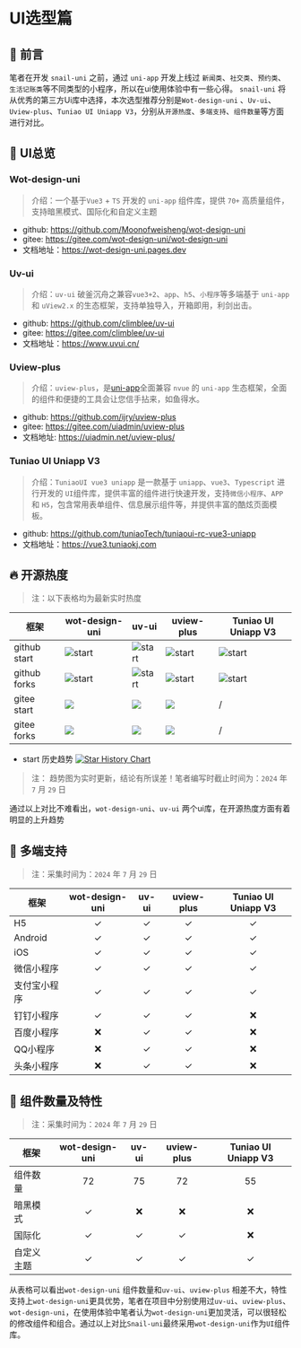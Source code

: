 # UI选型篇

## 🌱 前言
笔者在开发 `snail-uni` 之前，通过 `uni-app` 开发上线过 `新闻类`、`社交类`、`预约类`、`生活记账类`等不同类型的小程序，所以在ui使用体验中有一些心得。 `snail-uni` 将从优秀的第三方Ui库中选择，本次选型推荐分别是`Wot-design-uni` 、`Uv-ui`、`Uview-plus`、`Tuniao UI Uniapp V3`，分别从`开源热度`、`多端支持`、`组件数量`等方面进行对比。

## 🌾 UI总览
### Wot-design-uni
> 介绍：一个基于`Vue3` + `TS` 开发的 `uni-app` 组件库，提供 `70+` 高质量组件，支持暗黑模式、国际化和自定义主题

  - github: https://github.com/Moonofweisheng/wot-design-uni
  - gitee: https://gitee.com/wot-design-uni/wot-design-uni
  - 文档地址：https://wot-design-uni.pages.dev

### Uv-ui
> 介绍：`uv-ui` 破釜沉舟之兼容`vue3+2`、`app`、`h5`、`小程序`等多端基于 `uni-app` 和 `uView2.x` 的生态框架，支持单独导入，开箱即用，利剑出击。

  - github: https://github.com/climblee/uv-ui
  - gitee: https://gitee.com/climblee/uv-ui
  - 文档地址：https://www.uvui.cn/
  
### Uview-plus
> 介绍：`uview-plus`，是[uni-app](https://uniapp.dcloud.io/)全面兼容 `nvue` 的 `uni-app` 生态框架，全面的组件和便捷的工具会让您信手拈来，如鱼得水。
  - github: https://github.com/ijry/uview-plus
  - gitee: https://gitee.com/uiadmin/uview-plus
  - 文档地址: https://uiadmin.net/uview-plus/
  
### Tuniao UI Uniapp V3
> 介绍：`TuniaoUI vue3 uniapp` 是一款基于 `uniapp`、`vue3`、`Typescript` 进行开发的 `UI`组件库，提供丰富的组件进行快速开发，支持`微信小程序`、`APP` 和 `H5`，包含常用表单组件、信息展示组件等，并提供丰富的酷炫页面模板。
>
> 
  - github: https://github.com/tuniaoTech/tuniaoui-rc-vue3-uniapp
  - 文档地址：https://vue3.tuniaokj.com
## 🔥 开源热度
> 注：以下表格均为最新实时热度
  
|  框架   | wot-design-uni  | uv-ui | uview-plus | Tuniao UI Uniapp V3 |
|  ----  | ---- |  ---- | ----  |  ---- |
| github start  |  ![start](https://img.shields.io/github/stars/Moonofweisheng/wot-design-uni?style=social) | ![start](https://img.shields.io/github/stars/climblee/uv-ui?style=social) | ![start](https://img.shields.io/github/stars/ijry/uview-plus?style=social) | ![start](https://img.shields.io/github/stars/tuniaoTech/tuniaoui-rc-vue3-uniapp?style=social) |
| github forks  |  ![start](https://img.shields.io/github/forks/Moonofweisheng/wot-design-uni?style=social) | ![start](https://img.shields.io/github/forks/climblee/uv-ui?style=social) | ![start](https://img.shields.io/github/forks/ijry/uview-plus?style=social) | ![start](https://img.shields.io/github/forks/tuniaoTech/tuniaoui-rc-vue3-uniapp?style=social) |
| gitee start | <img src="https://gitee.com/wot-design-uni/wot-design-uni/badge/star.svg?theme=gray" />|  <img src="https://gitee.com/climblee/uv-ui/badge/star.svg?theme=gray" /> | <img src="https://gitee.com/uiadmin/uview-plus/badge/star.svg?theme=gray" /> | / |
| gitee forks | <img src="https://gitee.com/wot-design-uni/wot-design-uni/badge/fork.svg?theme=gray" />|  <img src="https://gitee.com/climblee/uv-ui/badge/fork.svg?theme=gray" /> |  <img src="https://gitee.com/uiadmin/uview-plus/badge/fork.svg?theme=gray" /> | / |

- start 历史趋势
<a href="https://star-history.com/#Moonofweisheng/wot-design-uni&amp;climblee/uv-ui&amp;ijry/uview-plus&amp;tuniaoTech/tuniaoui-rc-vue3-uniapp&amp;Date" target="_blank" rel="noreferrer"><img src="https://api.star-history.com/svg?repos=Moonofweisheng/wot-design-uni,climblee/uv-ui,ijry/uview-plus,tuniaoTech/tuniaoui-rc-vue3-uniapp&amp;type=Date" alt="Star History Chart"></a>

> 注： 趋势图为实时更新，结论有所误差！笔者编写时截止时间为：`2024` 年 `7` 月 `29` 日

通过以上对比不难看出，`wot-design-uni`、`uv-ui` 两个ui库，在开源热度方面有着明显的上升趋势
  
## 🍃 多端支持
> 注：采集时间为：`2024` 年 `7` 月 `29` 日

|  框架   | wot-design-uni  | uv-ui | uview-plus | Tuniao UI Uniapp V3 |
|  ----  | :----: |  :----: | :----:  |  :----: |
| H5 | ✓ | ✓ | ✓ | ✓ |
| Android | ✓ | ✓ | ✓ | ✓ |
| iOS | ✓ | ✓ | ✓ | ✓ |
| 微信小程序 | ✓ | ✓ | ✓ | ✓ |
| 支付宝小程序 | ✓ | ✓ | ✓ | ✓ |
| 钉钉小程序 | ✓ | ✓ | ✓ | ❌ |
| 百度小程序 | ❌ | ✓ | ✓ | ❌ |
| QQ小程序 | ❌ | ✓ | ✓ | ❌ |
| 头条小程序 | ❌ | ✓ | ✓ | ❌ |

## 🌲 组件数量及特性
> 注：采集时间为：`2024` 年 `7` 月 `29` 日

|  框架   | wot-design-uni  | uv-ui | uview-plus | Tuniao UI Uniapp V3 |
|  ----  | :----: |  :----: | :----:  |  :----: |
| 组件数量 | 72 | 75 | 72 | 55 |
| 暗黑模式 | ✓ |  ❌ | ❌ | ❌ |
| 国际化 | ✓ | ✓ | ✓ |  ❌ |
| 自定义主题 | ✓ | ✓ | ✓ | ✓ |

从表格可以看出`wot-design-uni` 组件数量和`uv-ui`、`uview-plus` 相差不大，特性支持上`wot-design-uni`更具优势，笔者在项目中分别使用过`uv-ui`、`uview-plus`、`wot-design-uni`，在使用体验中笔者认为`wot-design-uni`更加灵活，可以很轻松的修改组件和组合。通过以上对比`Snail-uni`最终采用`wot-design-uni`作为`UI`组件库。




